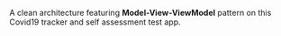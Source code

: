A clean architecture featuring **Model-View-ViewModel** pattern on this Covid19 tracker and self assessment test app.
